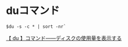 # duコマンド

```console
$du -s -c * | sort -nr`
```

[【 du 】コマンド――ディスクの使用量を表示する](https://www.atmarkit.co.jp/ait/articles/1610/25/news016.html)

